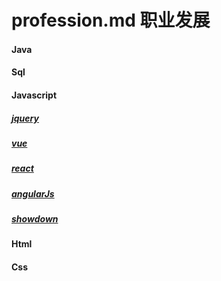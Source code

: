 # profession.md 职业发展

#### Java

#### Sql

#### Javascript

##### [jquery](/plugin/jquery.html)

##### [vue](/plugin/vue.html)

##### [react](/plugin/react.html)

##### [angularJs](/plugin/angularJs.html)

##### [showdown](/plugin/showdown.html)

#### Html

#### Css


